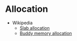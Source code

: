 # Allocation

- Wikipedia
  - [Slab allocation](https://en.wikipedia.org/wiki/Slab_allocation)
  - [Buddy memory allocation](https://en.wikipedia.org/wiki/Buddy_memory_allocation)

